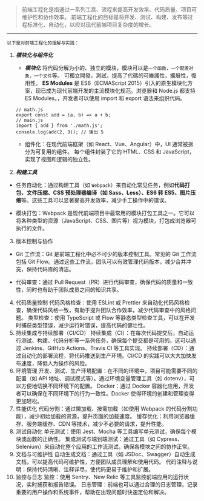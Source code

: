 > 前端工程化是指通过一系列工具、流程来提高开发效率、代码质量、项目可维护性和协作效率。
> 前端工程化的目标是将开发、测试、构建、发布等过程标准化、自动化，以应对现代前端项目复杂度的增长。

---

`以下是对前端工程化的理解与实践：`

1. **_模块化与组件化_**

   - **_模块化_**
     将代码分解为小的、独立的模块，模块可以是`一个函数，一个配置对象，一个文件`等。
     可獨立開發，測試，提高了代碼的可維護性，擴展性，復用性。
     **ES Modules** 是 ES6（ECMAScript 2015）引入的原生模块化方案，现已成为现代前端开发的主流模块化规范。浏览器和 Node.js 都支持 ES Modules。，开发者可以使用 import 和 export 语法来组织代码。

   ```
   // math.js
   export const add = (a, b) => a + b;
   // main.js
   import { add } from './math.js';
   console.log(add(2, 3)); // 输出 5
   ```

   - 组件化：在现代前端框架（如 React、Vue、Angular）中，UI 通常被拆分为可复用的组件。
     每个组件封装了它的 HTML、CSS 和 JavaScript，实现了视图和逻辑的独立性。

2. **_构建工具_**

- 任务自动化：通过构建工具（如 `Webpack`）来自动化常见任务，例如**代码打包、文件压缩、CSS 预处理器编译（如 Sass、Less）、ES6 转 ES5、图片压缩**等。这些工具可以显著提高开发效率，减少手工操作中的错误。

- 模块打包：Webpack 是现代前端项目中最常用的模块打包工具之一。它可以将各种类型的资源（JavaScript、CSS、图片等）视为模块，打包成浏览器可执行的文件。

3. 版本控制与协作

- Git 工作流：Git 是前端工程化中必不可少的版本控制工具。常见的 Git 工作流包括 Git Flow。通过这些工作流，团队可以有效管理代码版本，减少合并冲突，保持代码库的清洁。

- 代码审查：通过 Pull Request（PR）进行代码审查，确保代码的质量和一致性，同时也有助于团队成员之间的知识共享。

4. 代码质量控制
   代码风格检查：使用 ESLint 或 Prettier 来自动化代码风格检查，确保代码风格一致，有助于提升团队合作效率，减少代码审查中的风格问题。
   类型检查：使用 TypeScript 或 Flow 等静态类型检查工具，可以在开发时捕获类型错误，减少运行时错误，提高代码的健壮性。
5. 持续集成与持续部署（CI/CD）
   持续集成（CI）：在每次代码提交后，自动运行测试、构建、代码分析等一系列任务，确保每个提交都是可用的。这可以通过 Jenkins、GitHub Actions、Travis CI 等工具实现。
   持续部署（CD）：通过自动化的部署流程，将代码推送到生产环境。CI/CD 的实践可以大大加快发布速度，降低人为操作的风险。
6. 环境管理
   开发、测试、生产环境配置：在不同的环境中，项目可能需要不同的配置（如 API 地址、调试模式等）。通过环境变量管理工具（如 dotenv），可以方便地切换不同环境下的配置。
   Docker：通过 Docker 容器化应用，开发者可以确保在不同环境下的行为一致性。Docker 使得环境的创建和管理变得更加轻松。
7. 性能优化
   代码分割：通过懒加载、按需加载（如使用 Webpack 的代码分割功能），减少初始加载的资源，提升页面的加载速度。
   缓存优化：利用浏览器缓存、服务端缓存、CDN 等技术，减少不必要的请求，提升性能。
8. 测试自动化
   单元测试：使用 Jest、Mocha 等工具编写单元测试，确保每个模块或函数的正确性。
   集成测试与端到端测试：通过工具（如 Cypress、Selenium）来自动化整个应用的工作流测试，确保各模块之间的协作正常。
9. 文档与可维护性
   自动生成文档：通过工具（如 JSDoc、Swagger）自动生成文档，可以提高代码可维护性，方便团队成员理解和使用代码。
   代码注释与说明：保持代码清晰、注释详尽，使代码更易于维护和扩展。
10. 监控与日志
    监控：使用 Sentry、New Relic 等工具监控前端应用的运行状况，实时捕获和报告错误。
    日志管理：前端也可以通过合理的日志管理，记录重要的用户操作和系统事件，帮助在出现问题时快速定位和解决。

```

```
